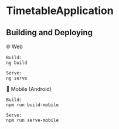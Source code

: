 # TimetableApplication
## Building and Deploying
🌐 Web
```
Build:
ng build

Serve:
ng serve
```
📱 Mobile (Android)
```
Build:
npm run build-mobile

Serve:
npm run serve-mobile
```